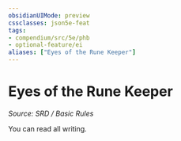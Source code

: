 ```yaml
---
obsidianUIMode: preview
cssclasses: json5e-feat
tags:
- compendium/src/5e/phb
- optional-feature/ei
aliases: ["Eyes of the Rune Keeper"]
---
```

# Eyes of the Rune Keeper
*Source: SRD / Basic Rules*  

You can read all writing.